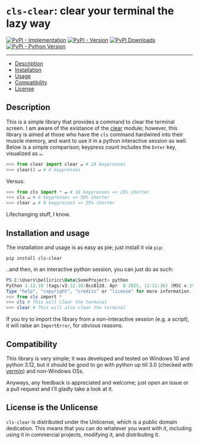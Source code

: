 # `cls-clear`: clear your terminal the lazy way

[![PyPI - Implementation](https://img.shields.io/pypi/implementation/cls-clear)](https://pypi.org/project/cls-clear/)
[![PyPI - Version](https://img.shields.io/pypi/v/cls-clear)](https://pypi.org/project/cls-clear/)
[![PyPI Downloads](https://static.pepy.tech/badge/cls-clear)](https://www.pepy.tech/projects/cls-clear)
[![PyPI - Python Version](https://img.shields.io/pypi/pyversions/cls-clear)](https://pypi.org/project/cls-clear/)

-----

- [Description](#description)
- [Installation](#installation)
- [Usage](#usage)
- [Compatibility](#compatibility)
- [License](#license)

## Description
This is a simple library that provides a command to clear the terminal screen. I am aware of the existance of the [clear](https://pypi.org/project/clear/) module; however, this library is aimed at those who have the `cls` command hardwired into their muscle memory, and want to use it in a python interactive session as well. 
Below is a simple comparison; keypress count includes the `Enter` key, visualized as `↵`.

```python
>>> from clear import clear ↵ # 24 keypresses
>>> clear() ↵ # 8 keypresses
```
Versus:
```python
>>> from cls import * ↵ # 18 keypresses => 25% shorter
>>> cls ↵ # 4 keypresses => 50% shorter
>>> clear ↵ # 6 keypresses => 25% shorter
```

Lifechanging stuff, I know.

## Installation and usage
The installation and usage is as easy as pie; just install it via `pip`:

```console
pip install cls-clear
```

..and then, in an interactive python session, you can just do as such:

```powershell
PS C:\Users\belliricc\Data\SomeProject> python
Python 3.12.10 (tags/v3.12.10:0cc8128, Apr  8 2025, 12:21:36) [MSC v.1943 64 bit (AMD64)] on win32
Type "help", "copyright", "credits" or "license" for more information.
>>> from cls import *
>>> cls # This will clear the terminal
>>> clear # This will also clear the terminal
```

If you try to import the library from a non-interactive session (e.g. a script), it will raise an `ImportError`, for obvious reasons.

## Compatibility

This library is very simple; it was developed and tested on Windows 10 and python 3.12, but it should be good to go with python up till 3.0 (checked with [vermin](https://github.com/netromdk/vermin)) and non-Windows OSs.

Anyways, any feedback is appreciated and welcome; just open an issue or a pull request and I'll gladly take a look at it.

## License is the Unlicense

`cls-clear` is distributed under the Unlicense, which is a public domain dedication. This means that you can do whatever you want with it, including using it in commercial projects, modifying it, and distributing it.
